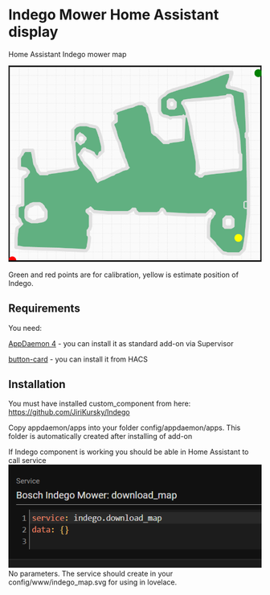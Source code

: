 # Indego Mower Home Assistant display
Home Assistant Indego mower map

![Map example](/doc/m1-map.png)

Green and red points are for calibration, yellow is estimate position of Indego.
## Requirements
You need:

[AppDaemon 4](https://github.com/hassio-addons/addon-appdaemon) - you can install it as standard add-on via Supervisor

[button-card](https://github.com/custom-cards/button-card) - you can install it from HACS



## Installation

You must have installed custom_component from here: https://github.com/JiriKursky/Indego

Copy appdaemon/apps into your folder config/appdaemon/apps. This folder is automatically created after installing of add-on

If Indego component is working you should be able in Home Assistant to call service
![service](/doc/01-service.png) No parameters. The service should create in your config/www/indego_map.svg for using in lovelace.